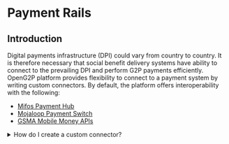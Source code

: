 # Payment Rails

## Introduction

Digital payments infrastructure (DPI) could vary from country to country. It is therefore necessary that social benefit delivery systems have ability to connect to the prevailing DPI and perform G2P payments efficiently. OpenG2P platform provides flexibility to connect to a payment system by writing custom connectors. By default, the platform offers interoperability with the following:

* [Mifos Payment Hub](https://payments.mifos.org/)
* [Mojaloop Payment Switch](https://payments.mifos.org/)
* [GSMA Mobile Money APIs](https://www.gsma.com/mobilefordevelopment/mobile-money/mobile-money-api/)

<details>

<summary>How do I create a custom connector?</summary>

Refer to the guide [here](../../guides/developer-guides/creating-custom-payment-connector.md).

</details>
